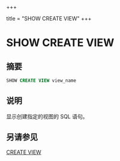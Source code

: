 +++

title = "SHOW CREATE VIEW"
+++

# SHOW CREATE VIEW

## 摘要

``` sql
SHOW CREATE VIEW view_name
```

## 说明

显示创建指定的视图的 SQL 语句。

## 另请参见

[CREATE VIEW](./create-view.html)